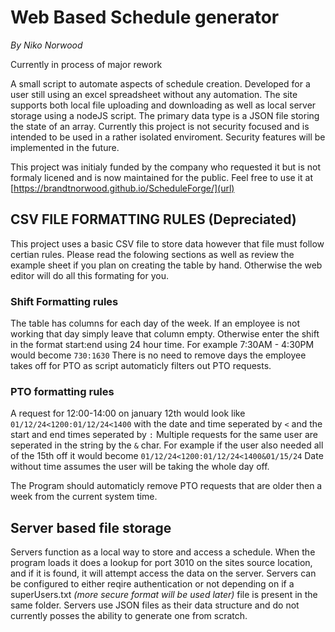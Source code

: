 # Web Based Schedule generator #
*By Niko Norwood*

Currently in process of major rework

A small script to automate aspects of schedule creation. Developed for a user still using an excel spreadsheet without any automation. The site supports both local file uploading and downloading as well as local server storage using a nodeJS script. The primary data type is a JSON file storing the state of an array. Currently this project is not security focused and is intended to be used in a rather isolated enviroment. Security features will be implemented in the future. 


This project was initialy funded by the company who requested it but is not formaly licened and is now maintained for the public. Feel free to use it at [https://brandtnorwood.github.io/ScheduleForge/](url)


## CSV FILE FORMATTING RULES (Depreciated)

This project uses a basic CSV file to store data however that file must follow certian rules. Please read the folowing sections as well as review the example sheet if you plan on creating the table by hand. Otherwise the web editor <TODO> will do all this formating for you.


### Shift Formatting rules

The table has columns for each day of the week. If an employee is not working that day simply leave that column empty. Otherwise enter the shift in the format start:end using 24 hour time. For example 7:30AM - 4:30PM would become `730:1630` There is no need to remove days the employee takes off for PTO as script automaticly filters out PTO requests. 


### PTO formatting rules

A request for 12:00-14:00 on january 12th would look like `01/12/24<1200:01/12/24<1400` with the date and time seperated by `<` and the start and end times seperated by `:`
Multiple requests for the same user are seperated in the string by the `&` char. For example if the user also needed all of the 15th off it would become `01/12/24<1200:01/12/24<1400&01/15/24`
Date without time assumes the user will be taking the whole day off.

The Program should automaticly remove PTO requests that are older then a week from the current system time.


## Server based file storage

Servers function as a local way to store and access a schedule. When the program loads it does a lookup for port 3010 on the sites source location, and if it is found, it will attempt access the data on the server. Servers can be configured to either reqire authentication or not depending on if a superUsers.txt *(more secure format will be used later)* file is present in the same folder. Servers use JSON files as their data structure and do not currently posses the ability to generate one from scratch.
